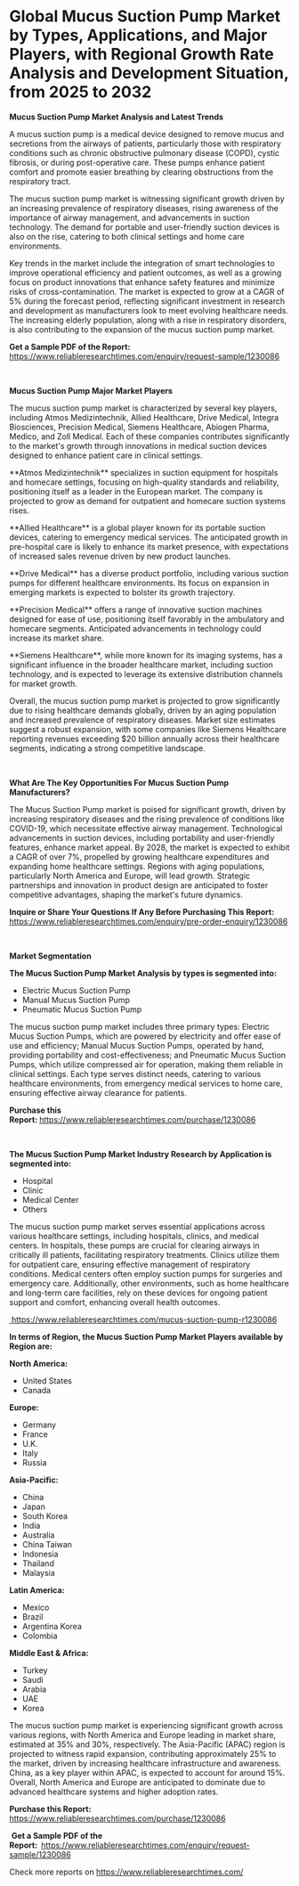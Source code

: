 <p><h1>Global Mucus Suction Pump Market by Types, Applications, and Major Players, with Regional Growth Rate Analysis and Development Situation, from 2025 to 2032</h1></p><p><strong>Mucus Suction Pump Market Analysis and Latest Trends</strong></p>
<p><p>A mucus suction pump is a medical device designed to remove mucus and secretions from the airways of patients, particularly those with respiratory conditions such as chronic obstructive pulmonary disease (COPD), cystic fibrosis, or during post-operative care. These pumps enhance patient comfort and promote easier breathing by clearing obstructions from the respiratory tract. </p><p>The mucus suction pump market is witnessing significant growth driven by an increasing prevalence of respiratory diseases, rising awareness of the importance of airway management, and advancements in suction technology. The demand for portable and user-friendly suction devices is also on the rise, catering to both clinical settings and home care environments. </p><p>Key trends in the market include the integration of smart technologies to improve operational efficiency and patient outcomes, as well as a growing focus on product innovations that enhance safety features and minimize risks of cross-contamination. The market is expected to grow at a CAGR of 5% during the forecast period, reflecting significant investment in research and development as manufacturers look to meet evolving healthcare needs. The increasing elderly population, along with a rise in respiratory disorders, is also contributing to the expansion of the mucus suction pump market.</p></p>
<p><strong>Get a Sample PDF of the Report:&nbsp;</strong> <a href="https://www.reliableresearchtimes.com/enquiry/request-sample/1230086?utm_campaign=3010&utm_medium=2&utm_source=Github&utm_content=ia&utm_term=03032025&utm_id=mucus-suction-pump">https://www.reliableresearchtimes.com/enquiry/request-sample/1230086</a></p>
<p>&nbsp;</p>
<p><strong>Mucus Suction Pump Major Market Players</strong></p>
<p><p>The mucus suction pump market is characterized by several key players, including Atmos Medizintechnik, Allied Healthcare, Drive Medical, Integra Biosciences, Precision Medical, Siemens Healthcare, Abiogen Pharma, Medico, and Zoll Medical. Each of these companies contributes significantly to the market's growth through innovations in medical suction devices designed to enhance patient care in clinical settings.</p><p>**Atmos Medizintechnik** specializes in suction equipment for hospitals and homecare settings, focusing on high-quality standards and reliability, positioning itself as a leader in the European market. The company is projected to grow as demand for outpatient and homecare suction systems rises.</p><p>**Allied Healthcare** is a global player known for its portable suction devices, catering to emergency medical services. The anticipated growth in pre-hospital care is likely to enhance its market presence, with expectations of increased sales revenue driven by new product launches.</p><p>**Drive Medical** has a diverse product portfolio, including various suction pumps for different healthcare environments. Its focus on expansion in emerging markets is expected to bolster its growth trajectory.</p><p>**Precision Medical** offers a range of innovative suction machines designed for ease of use, positioning itself favorably in the ambulatory and homecare segments. Anticipated advancements in technology could increase its market share.</p><p>**Siemens Healthcare**, while more known for its imaging systems, has a significant influence in the broader healthcare market, including suction technology, and is expected to leverage its extensive distribution channels for market growth.</p><p>Overall, the mucus suction pump market is projected to grow significantly due to rising healthcare demands globally, driven by an aging population and increased prevalence of respiratory diseases. Market size estimates suggest a robust expansion, with some companies like Siemens Healthcare reporting revenues exceeding $20 billion annually across their healthcare segments, indicating a strong competitive landscape.</p></p>
<p>&nbsp;</p>
<p><strong>What Are The Key Opportunities For Mucus Suction Pump Manufacturers?</strong></p>
<p><p>The Mucus Suction Pump market is poised for significant growth, driven by increasing respiratory diseases and the rising prevalence of conditions like COVID-19, which necessitate effective airway management. Technological advancements in suction devices, including portability and user-friendly features, enhance market appeal. By 2028, the market is expected to exhibit a CAGR of over 7%, propelled by growing healthcare expenditures and expanding home healthcare settings. Regions with aging populations, particularly North America and Europe, will lead growth. Strategic partnerships and innovation in product design are anticipated to foster competitive advantages, shaping the market's future dynamics.</p></p>
<p><strong>Inquire or Share Your Questions If Any Before Purchasing This Report:</strong> <a href="https://www.reliableresearchtimes.com/enquiry/pre-order-enquiry/1230086?utm_campaign=3010&utm_medium=2&utm_source=Github&utm_content=ia&utm_term=03032025&utm_id=mucus-suction-pump">https://www.reliableresearchtimes.com/enquiry/pre-order-enquiry/1230086</a></p>
<p>&nbsp;</p>
<p><strong>Market Segmentation</strong></p>
<p><strong>The Mucus Suction Pump Market Analysis by types is segmented into:</strong></p>
<p><ul><li>Electric Mucus Suction Pump</li><li>Manual Mucus Suction Pump</li><li>Pneumatic Mucus Suction Pump</li></ul></p>
<p><p>The mucus suction pump market includes three primary types: Electric Mucus Suction Pumps, which are powered by electricity and offer ease of use and efficiency; Manual Mucus Suction Pumps, operated by hand, providing portability and cost-effectiveness; and Pneumatic Mucus Suction Pumps, which utilize compressed air for operation, making them reliable in clinical settings. Each type serves distinct needs, catering to various healthcare environments, from emergency medical services to home care, ensuring effective airway clearance for patients.</p></p>
<p><strong>Purchase this Report:&nbsp;</strong><a href="https://www.reliableresearchtimes.com/purchase/1230086?utm_campaign=3010&utm_medium=2&utm_source=Github&utm_content=ia&utm_term=03032025&utm_id=mucus-suction-pump">https://www.reliableresearchtimes.com/purchase/1230086</a></p>
<p>&nbsp;</p>
<p><strong>The Mucus Suction Pump Market Industry Research by Application is segmented into:</strong></p>
<p><ul><li>Hospital</li><li>Clinic</li><li>Medical Center</li><li>Others</li></ul></p>
<p><p>The mucus suction pump market serves essential applications across various healthcare settings, including hospitals, clinics, and medical centers. In hospitals, these pumps are crucial for clearing airways in critically ill patients, facilitating respiratory treatments. Clinics utilize them for outpatient care, ensuring effective management of respiratory conditions. Medical centers often employ suction pumps for surgeries and emergency care. Additionally, other environments, such as home healthcare and long-term care facilities, rely on these devices for ongoing patient support and comfort, enhancing overall health outcomes.</p></p>
<p><a href="https://www.reliableresearchtimes.com/mucus-suction-pump-r1230086?utm_campaign=3010&utm_medium=2&utm_source=Github&utm_content=ia&utm_term=03032025&utm_id=mucus-suction-pump">&nbsp;https://www.reliableresearchtimes.com/mucus-suction-pump-r1230086</a></p>
<p><strong>In terms of Region, the Mucus Suction Pump Market Players available by Region are:</strong></p>
<p>
    <p> <strong> North America: </strong>
        <ul>
            <li>United States</li>
            <li>Canada</li>
        </ul>
        </p> 
    <p> <strong> Europe: </strong>
        <ul>
            <li>Germany</li>
            <li>France</li>
            <li>U.K.</li>
            <li>Italy</li>
            <li>Russia</li>
        </ul>
        </p> 
    <p> <strong> Asia-Pacific: </strong>
        <ul>
            <li>China</li>
            <li>Japan</li>
            <li>South Korea</li>
            <li>India</li>
            <li>Australia</li>
            <li>China Taiwan</li>
            <li>Indonesia</li>
            <li>Thailand</li>
            <li>Malaysia</li>
        </ul>
        </p> 
    <p> <strong> Latin America: </strong>
        <ul>
            <li>Mexico</li>
            <li>Brazil</li>
            <li>Argentina Korea</li>
            <li>Colombia</li>
        </ul>
        </p> 
    <p> <strong> Middle East & Africa: </strong>
        <ul>
            <li>Turkey</li>
            <li>Saudi</li>
            <li>Arabia</li>
            <li>UAE</li>
            <li>Korea</li>
        </ul>
    </p>
    </p>
<p><p>The mucus suction pump market is experiencing significant growth across various regions, with North America and Europe leading in market share, estimated at 35% and 30%, respectively. The Asia-Pacific (APAC) region is projected to witness rapid expansion, contributing approximately 25% to the market, driven by increasing healthcare infrastructure and awareness. China, as a key player within APAC, is expected to account for around 15%. Overall, North America and Europe are anticipated to dominate due to advanced healthcare systems and higher adoption rates.</p></p>
<p><strong>Purchase this Report: </strong><a href="https://www.reliableresearchtimes.com/purchase/1230086?utm_campaign=3010&utm_medium=2&utm_source=Github&utm_content=ia&utm_term=03032025&utm_id=mucus-suction-pump">https://www.reliableresearchtimes.com/purchase/1230086</a></p>
<p>&nbsp;<strong>Get a Sample PDF of the Report:&nbsp;&nbsp;</strong><a href="https://www.reliableresearchtimes.com/enquiry/request-sample/1230086?utm_campaign=3010&utm_medium=2&utm_source=Github&utm_content=ia&utm_term=03032025&utm_id=mucus-suction-pump">https://www.reliableresearchtimes.com/enquiry/request-sample/1230086</a></p>
<p><strong></strong></p>
<p>Check more reports on <a href="https://www.reliableresearchtimes.com/?utm_campaign=3010&utm_medium=2&utm_source=Github&utm_content=ia&utm_term=03032025&utm_id=mucus-suction-pump">https://www.reliableresearchtimes.com/</a></p>